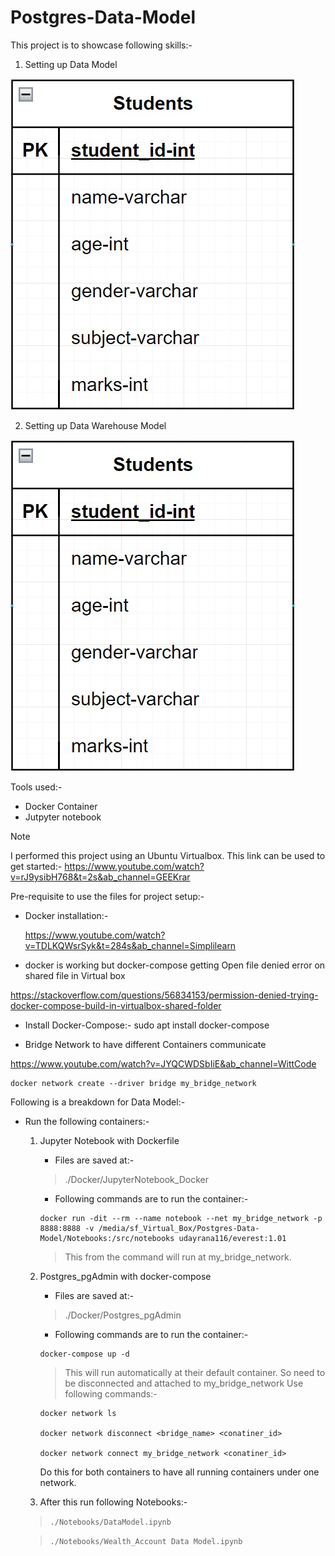 # Postgres-Data-Model

This project is to showcase following skills:-
1. Setting up Data Model

![Alt text](./Images/Studends_DataModel.jpg "students table")

2. Setting up Data Warehouse Model

![Alt text](./Images/Studends_DataModel.jpg "a title")

Tools used:-
- Docker Container
- Jutpyter notebook

> [!NOTE]
> I performed this project using an Ubuntu Virtualbox.
> This link can be used to get started:-
> https://www.youtube.com/watch?v=rJ9ysibH768&t=2s&ab_channel=GEEKrar

Pre-requisite to use the files for project setup:-
- Docker installation:-

    https://www.youtube.com/watch?v=TDLKQWsrSyk&t=284s&ab_channel=Simplilearn
    
- docker is working but docker-compose getting Open file denied error on shared file in Virtual box

https://stackoverflow.com/questions/56834153/permission-denied-trying-docker-compose-build-in-virtualbox-shared-folder

* Install Docker-Compose:-
sudo apt install docker-compose

- Bridge Network to have different Containers communicate

https://www.youtube.com/watch?v=JYQCWDSbIiE&ab_channel=WittCode

```docker
docker network create --driver bridge my_bridge_network
```

Following is a breakdown for Data Model:-
- Run the following containers:-
    1. Jupyter Notebook with Dockerfile
        * Files are saved at:-
        > ./Docker/JupyterNotebook_Docker
        * Following commands are to run the container:-
        ```docker
        docker run -dit --rm --name notebook --net my_bridge_network -p 8888:8888 -v /media/sf_Virtual_Box/Postgres-Data-Model/Notebooks:/src/notebooks udayrana116/everest:1.01
        ```
        > This from the command will run at my_bridge_network.

    2. Postgres_pgAdmin with docker-compose
        * Files are saved at:-
        > ./Docker/Postgres_pgAdmin
        * Following commands are to run the container:-
        ```docker
        docker-compose up -d
        ```
        > This will run automatically at their default container. So need to be 
        > disconnected and attached to my_bridge_network
        > Use following commands:-
        ```docker
        docker network ls 

        docker network disconnect <bridge_name> <conatiner_id>

        docker network connect my_bridge_network <conatiner_id>
        ```
        Do this for both containers to have all running containers under one network.
    3. After this run following Notebooks:-
    
    > `./Notebooks/DataModel.ipynb`

    > `./Notebooks/Wealth_Account Data Model.ipynb`